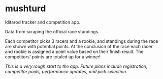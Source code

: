 # mushturd

Iditarod tracker and competition app.

Data from scraping the official race standings.

Each competitor picks 3 racers and a rookie, and standings during the race are shown with potential points. At the conclusion of the race each racer and rookie is assigned a point value based on their finish result. The competitors' points are totaled up for a winner!

*This is a very rough start to the app. Future plans include registration, competitor pools, performance updates, and pick selection.*
